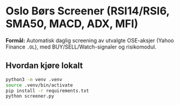 # Oslo Børs Screener (RSI14/RSI6, SMA50, MACD, ADX, MFI)

**Formål:** Automatisk daglig screening av utvalgte OSE-aksjer (Yahoo Finance `.OL`), med BUY/SELL/Watch-signaler og risikomodul.

## Hvordan kjøre lokalt
```bash
python3 -m venv .venv
source .venv/bin/activate
pip install -r requirements.txt
python screener.py
